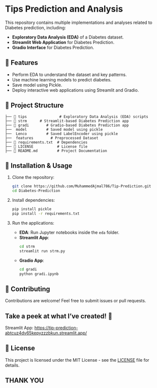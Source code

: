 # Tips Prediction and Analysis

This repository contains multiple implementations and analyses related to Diabetes prediction, including:

- **Exploratory Data Analysis (EDA)** of a Diabetes dataset.
- **Streamlit Web Application** for Diabetes Prediction.
- **Gradio Interface** for Diabetes Prediction.

## 📌 Features
- Perform EDA to understand the dataset and key patterns.
- Use machine learning models to predict diabetes.
- Save model using Pickle.
- Deploy interactive web applications using Streamlit and Gradio.

## 📂 Project Structure
```
├── 📂 tips               # Exploratory Data Analysis (EDA) scripts
├── 📂 strm      # Streamlit-based Diabetes Prediction app
├── 📂 gradi        # Gradio-based Diabetes Prediction app
├──  model         # Saved model using pickle
├──  Lenco         # Saved LabelEncoder using pickle
├──  features        # Preprocessed Dataset
├── 📜 requirements.txt  # Dependencies
├── 📜 LICENSE           # License file
├── 📜 README.md         # Project Documentation
```

## 🚀 Installation & Usage

1. Clone the repository:
   ```bash
   git clone https://github.com/MuhammedAjmal786/Tip-Prediction.git
   cd Diabetes-Prediction
   ```

2. Install dependencies:
   ```bash
   pip install pickle
   pip install -r requirements.txt
   ```

3. Run the applications:
   - **EDA**: Run Jupyter notebooks inside the `eda` folder.
   - **Streamlit App**:
     ```bash
     cd strm
     streamlit run strm.py
     ```
   - **Gradio App**:
     ```bash
     cd gradi
     python gradi.ipynb
     ```

## 🤝 Contributing
Contributions are welcome! Feel free to submit issues or pull requests.


## Take a peek at what I’ve created! 👀
Streamlit App: https://tip-prediction-abtcuz4dv65kepyzzzbkun.streamlit.app/

## 📜 License
This project is licensed under the MIT License - see the [LICENSE](LICENSE) file for details.

## **THANK YOU**

